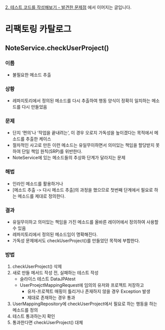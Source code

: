 [2. 테스트 코드를 작성해보기 - 발견한 문제점](https://github.com/tmddusgood/Refactoring/tree/develop/doc/%EC%88%9C%EC%84%9C/2.%20%ED%85%8C%EC%8A%A4%ED%8A%B8%20%EC%BD%94%EB%93%9C%EB%A5%BC%20%EC%9E%91%EC%84%B1%ED%95%B4%EB%B3%B4%EA%B8%B0%20-%20%EB%B0%9C%EA%B2%AC%ED%95%9C%20%EB%AC%B8%EC%A0%9C%EC%A0%90)
에서 이어지는 글입니다.
# 리팩토링 카탈로그
## NoteService.checkUserProject()
### 이름
* 불필요한 메소드 추출 
### 상황 
* 레파지토리에서 정의된 메소드를 다시 추출하여 행동 양식이 정확히 일치하는 메소드를 다시 만들었음
### 문제
* 단지 ‘편의’나 ‘작업을 끝내려는’, 이 경우 오로지 가독성을 높이겠다는 목적에서 메소드를 추출한 케이스
* 절차적인 사고로 만든 이런 메소드는 유일무이하면서 의미있는 책임을 할당받지 못하여 단일 책임 원칙(SRP)를 위반한다.
* NoteService에 있는 메소드들의 추상화 단계가 달라지는 문제
### 해법
* 인라인 메소드를 활용하거나
* [메소드 추출 -> 다시 메소드 추출]의 과정을 했으므로 첫번째 단계에서 필요로 하는 메소드를 제대로 정의한다.
### 결과
* 유일무이하고 의미있는 책임을 가진 메소드를 올바른 레이어에서 정의하여 사용할 수 있음
* 레파지토리에서 정의된 메소드임이 명확해진다.
* 가독성 문제에서도 checkUserProject()를 만들었던 목적에 부합한다.
### 방법
1. checkUserProject() 삭제
2. 새로 만들 메서드 작성 전, 실패하는 테스트 작성
   * 슬라이스 테스트 DataJPAtest 
   * UserProejctMappingRequest에 임의의 유저와 프로젝트 저장하고
     * 유저-프로젝트 매핑이 틀리거나 존재하지 않을 경우 Exception 발생
     * 제대로 존재하는 경우 통과
3. UserMappingRepository에 checkUserProject에서 필요로 하는 행동을 하는 메소드를 정의
4. 테스트 통과하는지 확인
5. 통과한다면 checkUserProject() 대체

